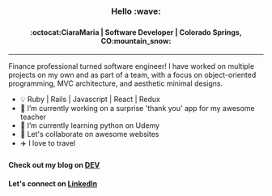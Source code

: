 <h3 align="center">
Hello :wave: 
<h3>
<h4 align="center">  
:octocat:CiaraMaria | Software Developer | Colorado Springs, CO:mountain_snow:
</h4> <hr>

Finance professional turned software engineer! I have worked on multiple projects on my own and as part of a team, with a focus on object-oriented programming, MVC architecture, and aesthetic minimal designs.

- :bulb: Ruby | Rails | Javascript | React | Redux 
- 🔭 I’m currently working on a surprise 'thank you' app for my awesome teacher
- 🌱 I’m currently learning python on Udemy
- 👯 Let's collaborate on awesome websites
- :airplane: I love to travel

#### Check out my blog on [DEV](https://dev.to/proiacm)
#### Let's connect on [LinkedIn](https://www.linkedin.com/in/cmproia/)
